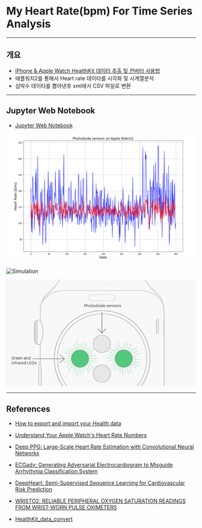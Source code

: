 # My Heart Rate(bpm) For Time Series Analysis 

***
## 개요
- [iPhone & Apple Watch HealthKit 데이터 추출 및 컨버터 사용법](https://github.com/leehaesung/My_Heart_Rate_For_Time_Series_Analysis/blob/master/HowToConvertFromXML2CSV.md)
- 애플워치2를 통해서 Heart rate 데이타를 시각화 및 시계열분석 
- 심박수 데이타를 뽑아낸후 xml에서 CSV 파일로 변환 

---

## Jupyter Web Notebook

* [Jupyter Web Notebook](https://nbviewer.jupyter.org/github/leehaesung/My_Heart_Rate_For_Time_Series_Analysis/blob/master/02_Codes/My_Heart_Rate_For_Time_Series_Analysis.ipynb)

![Prediction](https://raw.githubusercontent.com/leehaesung/My_Heart_Rate_For_Time_Series_Analysis/master/01_Images/Prediction.png)

![Simulation](https://raw.githubusercontent.com/leehaesung/My_Heart_Rate_For_Time_Series_Analysis/master/01_Images/Apple-Watch.gif)

![HearRate](https://raw.githubusercontent.com/leehaesung/My_Heart_Rate_For_Time_Series_Analysis/master/01_Images/apple-watch-diagram.jpg)

***
## References
* [How to export and import your Health data](https://www.idownloadblog.com/2015/06/10/how-to-export-import-health-data/?fbclid=IwAR0_qXo1ZwE0ZtSxVksTAu9g82d9uzVkRoVRkZFQDPFzeHq8wxTn77-CHZo)

* [Understand Your Apple Watch's Heart Rate Numbers ](https://vitals.lifehacker.com/understand-your-apple-watchs-heart-rate-numbers-1831767054) 

* [Deep PPG: Large-Scale Heart Rate Estimation with
Convolutional Neural Networks](https://www.mdpi.com/1424-8220/19/14/3079/pdf)

* [ECGadv: Generating Adversarial Electrocardiogram to
Misguide Arrhythmia Classification System](https://arxiv.org/pdf/1901.03808.pdf)

* [DeepHeart: Semi-Supervised Sequence Learning for Cardiovascular Risk
Prediction](https://arxiv.org/pdf/1802.02511.pdf)

* [WRISTO2: RELIABLE PERIPHERAL OXYGEN SATURATION
READINGS FROM WRIST-WORN PULSE OXIMETERS](https://arxiv.org/pdf/1906.07545.pdf)

* [HealthKit_data_convert](https://github.com/nabelekt/HealthKit_data_convert)
